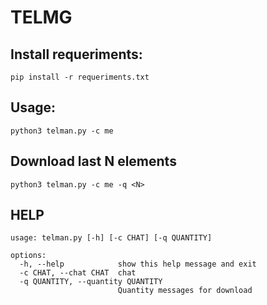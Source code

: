 # TELMG

## Install requeriments:
    
    pip install -r requeriments.txt
## Usage:

    python3 telman.py -c me
## Download last N elements
    
    python3 telman.py -c me -q <N>
## HELP
    usage: telman.py [-h] [-c CHAT] [-q QUANTITY]

    options:
      -h, --help            show this help message and exit
      -c CHAT, --chat CHAT  chat
      -q QUANTITY, --quantity QUANTITY
                            Quantity messages for download

